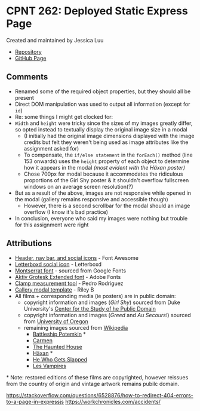 # CPNT 262: Deployed Static Express Page

Created and maintained by Jessica Luu

- [Repository](https://github.com/jluu38/cpnt262-a2/)
- [GitHub Page](https://jluu38.github.io/cpnt262-a2)

## Comments

- Renamed some of the required object properties, but they should all be present
- Direct DOM manipulation was used to output all information (except for `id`)
- Re: some things I might get clocked for:
- `Width` and `height` were tricky since the sizes of my images greatly differ, so opted instead to textually display the original image size in a modal
  - (I initially had the original image dimensions displayed with the image credits but felt they weren't being used as image attributes like the assignment asked for)
  - To compensate, the `if/else statement` in the `forEach()` method (line 153 onwards) uses the `height` property of each object to determine how it appears in the modal *(most evident with the Häxan poster)*
  - Chose 700px for modal because it accommodates the ridiculous proportions of the Girl Shy poster & it shouldn't overflow fullscreen windows on an average screen resolution(?)
- But as a result of the above, images are not responsive while opened in the modal (gallery remains responsive and accessible though)
  - However, there is a second scrollbar for the modal should an image overflow (I know it's bad practice)
- In conclusion, everyone who said my images were nothing but trouble for this assignment were right

## Attributions

- [Header, nav bar, and social icons](https://fontawesome.com/license/free) - Font Awesome
- [Letterboxd social icon](https://letterboxd.com/about/brand/) - Letterboxd
- [Montserrat font](https://fonts.google.com/?query=cuti&sidebar.open=true&selection.family=Cutive|Montserrat:wght@100) - sourced from Google Fonts
- [Aktiv Grotesk Extended font](https://fonts.adobe.com/fonts/aktiv-grotesk) - Adobe Fonts
- [Clamp measurement tool](https://css-tricks.com/linearly-scale-font-size-with-css-clamp-based-on-the-viewport/) - Pedro Rodriguez
- [Gallery modal template](https://codepen.io/RileyB/pen/XQyaXy) - Riley B
- All films + corresponding media (ie posters) are in public domain:
  - copyright information and images (*Girl Shy*) sourced from Duke University's [Center for the Study of he Public Domain](https://web.law.duke.edu/cspd/publicdomainday/2020/)
  - copyright information and images (*Greed* and *Au Secours!*) sourced from [University of Oregon](https://expo.uoregon.edu/spotlight/public-domain-day-2020)
  - remaining images sourced from [Wikipedia](  https://en.wikipedia.org/wiki/Wikipedia:Public_domain_image_resources)
    - [Battleship Potemkin](https://commons.wikimedia.org/wiki/File:Vintage_Potemkin.jpg) *
    - [Carmen](https://upload.wikimedia.org/wikipedia/commons/0/01/Theda_Bara_Carmen_poster.jpg)
    - [The Haunted House](https://commons.wikimedia.org/wiki/File:Haunted_house1921.jpg)
    - [Häxan](https://en.wikipedia.org/wiki/H%C3%A4xan#/media/File:Haxan_sv_poster.jpg) *
    - [He Who Gets Slapped](https://commons.wikimedia.org/wiki/File:He_Who_Gets_Slapped.jpg)
    - [Les Vampires](https://commons.wikimedia.org/wiki/File:Lesvampiresposter.jpg)

\* Note: restored editions of these films are copyrighted, however reissues from the country of origin and vintage artwork remains pubilc domain.

https://stackoverflow.com/questions/6528876/how-to-redirect-404-errors-to-a-page-in-expressjs
https://workchronicles.com/accidents/
